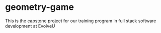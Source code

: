 # geometry-game
This is the capstone project for our training program in full stack software development at EvolveU
